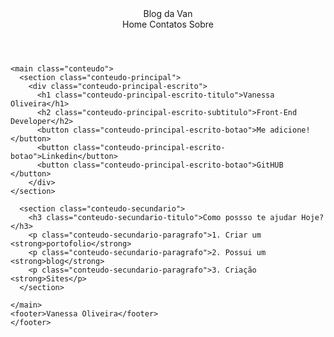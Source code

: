  <header class="cabecalho">
      <div class="Cabecalho">Blog da Van</div>
      <nav class="cabecalho-menu">
        <a class="cabecalho-menu-item">Home</a>
        <a class="cabecalho-menu-item">Contatos</a>
        <a class="cabecalho-menu-item">Sobre</a>
      </nav>
    </header>
  
    <main class="conteudo">
      <section class="conteudo-principal">
        <div class="conteudo-principal-escrito">
          <h1 class="conteudo-principal-escrito-titulo">Vanessa Oliveira</h1>
          <h2 class="conteudo-principal-escrito-subtitulo">Front-End Developer</h2>
          <button class="conteudo-principal-escrito-botao">Me adicione!</button>
          <button class="conteudo-principal-escrito-botao">Linkedin</button>
          <button class="conteudo-principal-escrito-botao">GitHUB </button>
        </div>
    </section>
  
      <section class="conteudo-secundario">
        <h3 class="conteudo-secundario-titulo">Como possso te ajudar Hoje?</h3>
        <p class="conteudo-secundario-paragrafo">1. Criar um <strong>portofolio</strong> 
        <p class="conteudo-secundario-paragrafo">2. Possui um <strong>blog</strong> 
        <p class="conteudo-secundario-paragrafo">3. Criação <strong>Sites</p>
      </section>
       
    </main>
    <footer>Vanessa Oliveira</footer>
    </footer>
  </body>
  
  </html>
